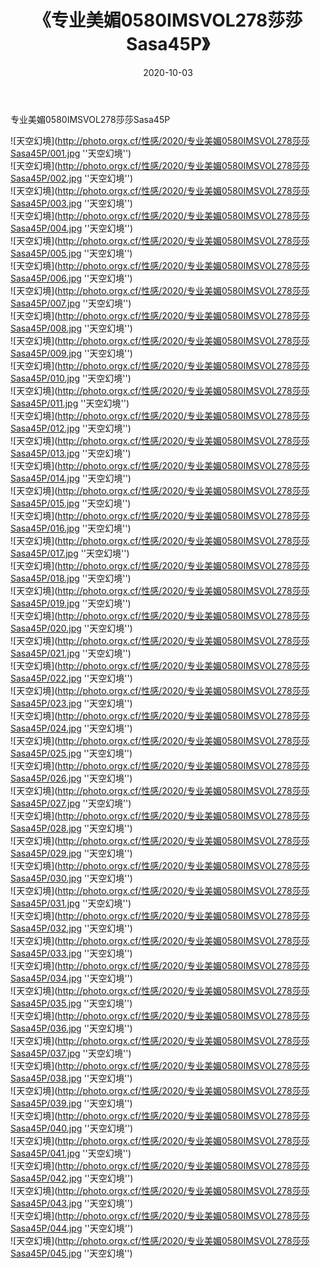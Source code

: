 ﻿---
layout: post
title:  《专业美媚0580IMSVOL278莎莎Sasa45P》
date:   2020-10-03
image: http://photo.orgx.cf/性感/2020/专业美媚0580IMSVOL278莎莎Sasa45P/000.jpg
categories: [美女, 性感, 泳衣]
---

专业美媚0580IMSVOL278莎莎Sasa45P



![天空幻境](http://photo.orgx.cf/性感/2020/专业美媚0580IMSVOL278莎莎Sasa45P/001.jpg ''天空幻境'') <br>
![天空幻境](http://photo.orgx.cf/性感/2020/专业美媚0580IMSVOL278莎莎Sasa45P/002.jpg ''天空幻境'') <br>
![天空幻境](http://photo.orgx.cf/性感/2020/专业美媚0580IMSVOL278莎莎Sasa45P/003.jpg ''天空幻境'') <br>
![天空幻境](http://photo.orgx.cf/性感/2020/专业美媚0580IMSVOL278莎莎Sasa45P/004.jpg ''天空幻境'') <br>
![天空幻境](http://photo.orgx.cf/性感/2020/专业美媚0580IMSVOL278莎莎Sasa45P/005.jpg ''天空幻境'') <br>
![天空幻境](http://photo.orgx.cf/性感/2020/专业美媚0580IMSVOL278莎莎Sasa45P/006.jpg ''天空幻境'') <br>
![天空幻境](http://photo.orgx.cf/性感/2020/专业美媚0580IMSVOL278莎莎Sasa45P/007.jpg ''天空幻境'') <br>
![天空幻境](http://photo.orgx.cf/性感/2020/专业美媚0580IMSVOL278莎莎Sasa45P/008.jpg ''天空幻境'') <br>
![天空幻境](http://photo.orgx.cf/性感/2020/专业美媚0580IMSVOL278莎莎Sasa45P/009.jpg ''天空幻境'') <br>
![天空幻境](http://photo.orgx.cf/性感/2020/专业美媚0580IMSVOL278莎莎Sasa45P/010.jpg ''天空幻境'') <br>
![天空幻境](http://photo.orgx.cf/性感/2020/专业美媚0580IMSVOL278莎莎Sasa45P/011.jpg ''天空幻境'') <br>
![天空幻境](http://photo.orgx.cf/性感/2020/专业美媚0580IMSVOL278莎莎Sasa45P/012.jpg ''天空幻境'') <br>
![天空幻境](http://photo.orgx.cf/性感/2020/专业美媚0580IMSVOL278莎莎Sasa45P/013.jpg ''天空幻境'') <br>
![天空幻境](http://photo.orgx.cf/性感/2020/专业美媚0580IMSVOL278莎莎Sasa45P/014.jpg ''天空幻境'') <br>
![天空幻境](http://photo.orgx.cf/性感/2020/专业美媚0580IMSVOL278莎莎Sasa45P/015.jpg ''天空幻境'') <br>
![天空幻境](http://photo.orgx.cf/性感/2020/专业美媚0580IMSVOL278莎莎Sasa45P/016.jpg ''天空幻境'') <br>
![天空幻境](http://photo.orgx.cf/性感/2020/专业美媚0580IMSVOL278莎莎Sasa45P/017.jpg ''天空幻境'') <br>
![天空幻境](http://photo.orgx.cf/性感/2020/专业美媚0580IMSVOL278莎莎Sasa45P/018.jpg ''天空幻境'') <br>
![天空幻境](http://photo.orgx.cf/性感/2020/专业美媚0580IMSVOL278莎莎Sasa45P/019.jpg ''天空幻境'') <br>
![天空幻境](http://photo.orgx.cf/性感/2020/专业美媚0580IMSVOL278莎莎Sasa45P/020.jpg ''天空幻境'') <br>
![天空幻境](http://photo.orgx.cf/性感/2020/专业美媚0580IMSVOL278莎莎Sasa45P/021.jpg ''天空幻境'') <br>
![天空幻境](http://photo.orgx.cf/性感/2020/专业美媚0580IMSVOL278莎莎Sasa45P/022.jpg ''天空幻境'') <br>
![天空幻境](http://photo.orgx.cf/性感/2020/专业美媚0580IMSVOL278莎莎Sasa45P/023.jpg ''天空幻境'') <br>
![天空幻境](http://photo.orgx.cf/性感/2020/专业美媚0580IMSVOL278莎莎Sasa45P/024.jpg ''天空幻境'') <br>
![天空幻境](http://photo.orgx.cf/性感/2020/专业美媚0580IMSVOL278莎莎Sasa45P/025.jpg ''天空幻境'') <br>
![天空幻境](http://photo.orgx.cf/性感/2020/专业美媚0580IMSVOL278莎莎Sasa45P/026.jpg ''天空幻境'') <br>
![天空幻境](http://photo.orgx.cf/性感/2020/专业美媚0580IMSVOL278莎莎Sasa45P/027.jpg ''天空幻境'') <br>
![天空幻境](http://photo.orgx.cf/性感/2020/专业美媚0580IMSVOL278莎莎Sasa45P/028.jpg ''天空幻境'') <br>
![天空幻境](http://photo.orgx.cf/性感/2020/专业美媚0580IMSVOL278莎莎Sasa45P/029.jpg ''天空幻境'') <br>
![天空幻境](http://photo.orgx.cf/性感/2020/专业美媚0580IMSVOL278莎莎Sasa45P/030.jpg ''天空幻境'') <br>
![天空幻境](http://photo.orgx.cf/性感/2020/专业美媚0580IMSVOL278莎莎Sasa45P/031.jpg ''天空幻境'') <br>
![天空幻境](http://photo.orgx.cf/性感/2020/专业美媚0580IMSVOL278莎莎Sasa45P/032.jpg ''天空幻境'') <br>
![天空幻境](http://photo.orgx.cf/性感/2020/专业美媚0580IMSVOL278莎莎Sasa45P/033.jpg ''天空幻境'') <br>
![天空幻境](http://photo.orgx.cf/性感/2020/专业美媚0580IMSVOL278莎莎Sasa45P/034.jpg ''天空幻境'') <br>
![天空幻境](http://photo.orgx.cf/性感/2020/专业美媚0580IMSVOL278莎莎Sasa45P/035.jpg ''天空幻境'') <br>
![天空幻境](http://photo.orgx.cf/性感/2020/专业美媚0580IMSVOL278莎莎Sasa45P/036.jpg ''天空幻境'') <br>
![天空幻境](http://photo.orgx.cf/性感/2020/专业美媚0580IMSVOL278莎莎Sasa45P/037.jpg ''天空幻境'') <br>
![天空幻境](http://photo.orgx.cf/性感/2020/专业美媚0580IMSVOL278莎莎Sasa45P/038.jpg ''天空幻境'') <br>
![天空幻境](http://photo.orgx.cf/性感/2020/专业美媚0580IMSVOL278莎莎Sasa45P/039.jpg ''天空幻境'') <br>
![天空幻境](http://photo.orgx.cf/性感/2020/专业美媚0580IMSVOL278莎莎Sasa45P/040.jpg ''天空幻境'') <br>
![天空幻境](http://photo.orgx.cf/性感/2020/专业美媚0580IMSVOL278莎莎Sasa45P/041.jpg ''天空幻境'') <br>
![天空幻境](http://photo.orgx.cf/性感/2020/专业美媚0580IMSVOL278莎莎Sasa45P/042.jpg ''天空幻境'') <br>
![天空幻境](http://photo.orgx.cf/性感/2020/专业美媚0580IMSVOL278莎莎Sasa45P/043.jpg ''天空幻境'') <br>
![天空幻境](http://photo.orgx.cf/性感/2020/专业美媚0580IMSVOL278莎莎Sasa45P/044.jpg ''天空幻境'') <br>
![天空幻境](http://photo.orgx.cf/性感/2020/专业美媚0580IMSVOL278莎莎Sasa45P/045.jpg ''天空幻境'') <br>